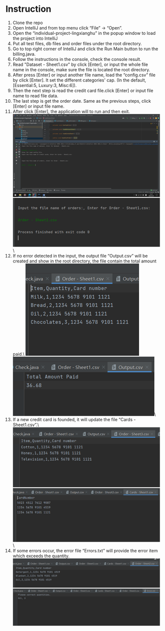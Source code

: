 # Instruction
1. Clone the repo
2. Open IntelliJ and from top menu click “File” -> “Open”.
3. Open the “individual-project-lingxianghu” in the popup window to load the project into IntelliJ
4. Put all test files, db files and order files under the root directory. 
5. Go to top right corner of IntelliJ and click the Run Main button to run the billing.java.
6. Follow the instructions in the console, check the console result.
7. Read "Dataset - Sheet1.csv" by click [Enter], or input the whole file name in the console, make sure the file is located the root directory.
8. After press [Enter] or input another file name, load the “config.csv” file by click [Enter]. It set the different categories' cap. (In the default, [Essential:5, Luxury:3, Misc:6]).
9. Then the next step is read the credit card file.click [Enter] or input file name to read file data.
10. The last step is get the order date. Same as the previous steps, click [Enter] or input file name.
11. After click [Enter], the application will to run and then exit.\
![image](https://github.com/gopinathsjsu/individual-project-lingxianghu/blob/main/pic/enter.png)\
![image](https://github.com/gopinathsjsu/individual-project-lingxianghu/blob/main/pic/enter2.png)\
12. If no error detected in the input, the output file “Output.csv” will be created and show in the root directory, the file contain the total amount paid.\ 
![image](https://github.com/gopinathsjsu/individual-project-lingxianghu/blob/main/pic/order1.png)\
![image](https://github.com/gopinathsjsu/individual-project-lingxianghu/blob/main/pic/output.png)\
13. If a new credit card is founded, it will update the file “Cards - Sheet1.csv”.\ 
![image](https://github.com/gopinathsjsu/individual-project-lingxianghu/blob/main/pic/newcard.png)\
![image](https://github.com/gopinathsjsu/individual-project-lingxianghu/blob/main/pic/update.png)\
24. If some errors occur, the error file “Errors.txt” will provide the error item which exceeds the quantity.\
![image](https://github.com/gopinathsjsu/individual-project-lingxianghu/blob/main/pic/errororder.png)\
![image](https://github.com/gopinathsjsu/individual-project-lingxianghu/blob/main/pic/error.png)
